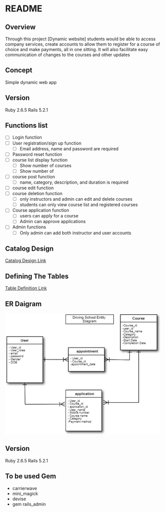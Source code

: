 # README

## Overview
Through this project [Dynamic website] students would be able to access company services, create accounts to allow them to register for a course of choice and make payments, all in one sitting. It will also facilitate easy communication of changes to the courses and other updates

## Concept
Simple dynamic web app

## Version
Ruby 2.6.5
Rails 5.2.1

## Functions list
- [ ] Login function
- [ ] User registration/sign up function
  - [ ] Email address, name and password are required
- [ ] Password reset function
- [ ] course list display function
  - [ ] Show number of courses
  - [ ] Show number of
- [ ] course post function
  - [ ] name, category, description, and duration is required
- [ ] course edit function
- [ ] course deletion function
  - [ ] only instructors and admin can edit and delete courses
  - [ ] students can only view  course list and registered courses
- [ ] Course application function
  - [ ] users can apply for a course
  - [ ] Admin can approve applications
- [ ] Admin functions
  - [ ] Only admin can add both instructor and user accounts

## Catalog Design
[Catalog Design Link](https://docs.google.com/document/d/1utfTTpQrPYAB3HXLfvqS88oLrv2vVJqF1BLziI6qtQI/edit#)

## Defining The Tables
[Table Definition Link](https://docs.google.com/spreadsheets/d/1cULE4jrao564zrvyAFPQfH5xpWEXRTGO/edit#gid=1915891721)

## ER Daigram
<img src="pictures/ERsugoi.png">

## Version
  Ruby 2.6.5
  Rails 5.2.1

## To be used Gem
  * carrierwave
  * mini_magick
  * devise
  * gem rails_admin
